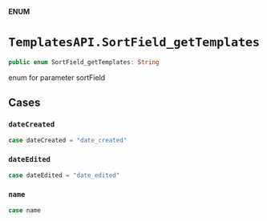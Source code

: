 **ENUM**

# `TemplatesAPI.SortField_getTemplates`

```swift
public enum SortField_getTemplates: String
```

enum for parameter sortField

## Cases
### `dateCreated`

```swift
case dateCreated = "date_created"
```

### `dateEdited`

```swift
case dateEdited = "date_edited"
```

### `name`

```swift
case name
```
